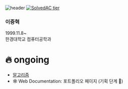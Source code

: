 ![header](https://capsule-render.vercel.app/api?type=waving&color=gradient&height=120&text=Junghyeok%20Lee&fontSize=42&fontAlign=20)
[![SolvedAC tier](http://mazassumnida.wtf/api/v2/generate_badge?boj=wndgur2)](https://solved.ac/wndgur2)

### 이중혁  
1999.11.8~  
한경대학교 컴퓨터공학과  

# 🔥 ongoing
- [알고리즘](https://github.com/leejunghyeokWN/study_algorithm)
- 🕸️ Web Documentation: 포트폴리오 페이지 (기획 단계 🐣)
